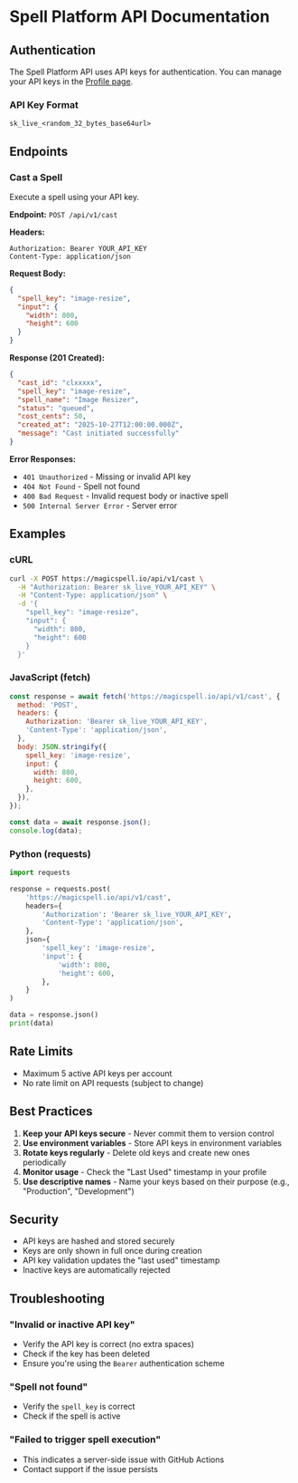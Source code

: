 # Spell Platform API Documentation

## Authentication

The Spell Platform API uses API keys for authentication. You can manage your API keys in the [Profile page](https://magicspell.io/profile).

### API Key Format

```
sk_live_<random_32_bytes_base64url>
```

## Endpoints

### Cast a Spell

Execute a spell using your API key.

**Endpoint:** `POST /api/v1/cast`

**Headers:**

```
Authorization: Bearer YOUR_API_KEY
Content-Type: application/json
```

**Request Body:**

```json
{
  "spell_key": "image-resize",
  "input": {
    "width": 800,
    "height": 600
  }
}
```

**Response (201 Created):**

```json
{
  "cast_id": "clxxxxx",
  "spell_key": "image-resize",
  "spell_name": "Image Resizer",
  "status": "queued",
  "cost_cents": 50,
  "created_at": "2025-10-27T12:00:00.000Z",
  "message": "Cast initiated successfully"
}
```

**Error Responses:**

- `401 Unauthorized` - Missing or invalid API key
- `404 Not Found` - Spell not found
- `400 Bad Request` - Invalid request body or inactive spell
- `500 Internal Server Error` - Server error

## Examples

### cURL

```bash
curl -X POST https://magicspell.io/api/v1/cast \
  -H "Authorization: Bearer sk_live_YOUR_API_KEY" \
  -H "Content-Type: application/json" \
  -d '{
    "spell_key": "image-resize",
    "input": {
      "width": 800,
      "height": 600
    }
  }'
```

### JavaScript (fetch)

```javascript
const response = await fetch('https://magicspell.io/api/v1/cast', {
  method: 'POST',
  headers: {
    Authorization: 'Bearer sk_live_YOUR_API_KEY',
    'Content-Type': 'application/json',
  },
  body: JSON.stringify({
    spell_key: 'image-resize',
    input: {
      width: 800,
      height: 600,
    },
  }),
});

const data = await response.json();
console.log(data);
```

### Python (requests)

```python
import requests

response = requests.post(
    'https://magicspell.io/api/v1/cast',
    headers={
        'Authorization': 'Bearer sk_live_YOUR_API_KEY',
        'Content-Type': 'application/json',
    },
    json={
        'spell_key': 'image-resize',
        'input': {
            'width': 800,
            'height': 600,
        },
    }
)

data = response.json()
print(data)
```

## Rate Limits

- Maximum 5 active API keys per account
- No rate limit on API requests (subject to change)

## Best Practices

1. **Keep your API keys secure** - Never commit them to version control
2. **Use environment variables** - Store API keys in environment variables
3. **Rotate keys regularly** - Delete old keys and create new ones periodically
4. **Monitor usage** - Check the "Last Used" timestamp in your profile
5. **Use descriptive names** - Name your keys based on their purpose (e.g., "Production", "Development")

## Security

- API keys are hashed and stored securely
- Keys are only shown in full once during creation
- API key validation updates the "last used" timestamp
- Inactive keys are automatically rejected

## Troubleshooting

### "Invalid or inactive API key"

- Verify the API key is correct (no extra spaces)
- Check if the key has been deleted
- Ensure you're using the `Bearer` authentication scheme

### "Spell not found"

- Verify the `spell_key` is correct
- Check if the spell is active

### "Failed to trigger spell execution"

- This indicates a server-side issue with GitHub Actions
- Contact support if the issue persists
